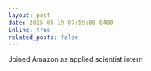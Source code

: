 ```yaml
---
layout: post
date: 2025-05-19 07:59:00-0400
inline: true
related_posts: false
---
```


Joined Amazon as applied scientist intern
